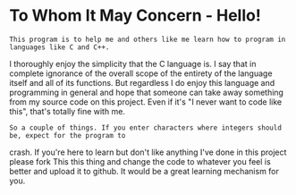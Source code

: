 # To Whom It May Concern - Hello!

    This program is to help me and others like me learn how to program in languages like C and C++.
  I thoroughly enjoy the simplicity that the C language is. I say that in complete ignorance of
  the overall scope of the entirety of the language itself and all of its functions. But regardless
  I do enjoy this language and programming in general and hope that someone can take away something
  from my source code on this project. Even if it's "I never want to code like this", that's totally
  fine with me.

    So a couple of things. If you enter characters where integers should be, expect for the program to
  crash. If you're here to learn but don't like anything I've done in this project please fork This
  this thing and change the code to whatever you feel is better and upload it to github. It would
  be a great learning mechanism for you.
